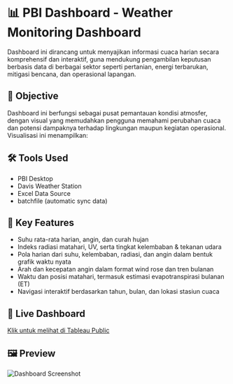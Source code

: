 # 📊 PBI Dashboard - Weather Monitoring Dashboard

Dashboard ini dirancang untuk menyajikan informasi cuaca harian secara komprehensif dan interaktif, guna mendukung pengambilan keputusan berbasis data di berbagai sektor seperti pertanian, energi terbarukan, mitigasi bencana, dan operasional lapangan.

## 🎯 Objective
Dashboard ini berfungsi sebagai pusat pemantauan kondisi atmosfer, dengan visual yang memudahkan pengguna memahami perubahan cuaca dan potensi dampaknya terhadap lingkungan maupun kegiatan operasional.
Visualisasi ini menampilkan:

## 🛠 Tools Used
- PBI Desktop
- Davis Weather Station
- Excel Data Source
- batchfile (automatic sync data)

## 📌 Key Features
- Suhu rata-rata harian, angin, dan curah hujan
- Indeks radiasi matahari, UV, serta tingkat kelembaban & tekanan udara
- Pola harian dari suhu, kelembaban, radiasi, dan angin dalam bentuk grafik waktu nyata
- Arah dan kecepatan angin dalam format wind rose dan tren bulanan
- Waktu dan posisi matahari, termasuk estimasi evapotranspirasi bulanan (ET)
- Navigasi interaktif berdasarkan tahun, bulan, dan lokasi stasiun cuaca
  
## 🔗 Live Dashboard
[Klik untuk melihat di Tableau Public](https://public.tableau.com/views/sales-dashboard-example)

## 🖼️ Preview
![Dashboard Screenshot](./preview.png)
